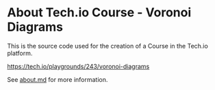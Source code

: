 # About Tech.io Course - Voronoi Diagrams

This is the source code used for the creation of a Course in the Tech.io platform.

https://tech.io/playgrounds/243/voronoi-diagrams

See [about.md](about.md) for more information.